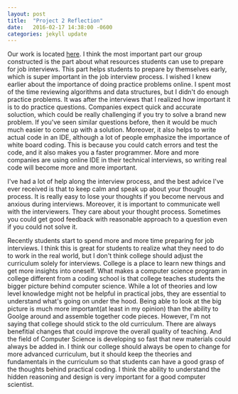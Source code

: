 ```yaml
---
layout: post
title:  "Project 2 Reflection"
date:   2016-02-17 14:38:00 -0600
categories: jekyll update
---
```

Our work is located <a href="http://unethicalcoding101.tumblr.com/post/139471655637/job-interview-process">here</a>.
I think the most important part our group constructed is the part about what resources students can use to prepare for job interviews. This part helps students to prepare by themselves early, which is super important in the job interview process. I wished I knew earlier about the importance of doing practice problems online. I spent most of the time reviewing algorithms and data structures, but I didn't do enough practice problems. It was after the interviews that I realized how important it is to do practice questions. Companies expect quick and accurate soluction, which could be really challenging if you try to solve a brand new problem. If you've seen similar questions before, then it would be much much easier to come up with a solution. Moreover, it also helps to write actual code in an IDE, although a lot of people emphasize the importance of white board coding. This is because you could catch errors and test the code, and it also makes you a faster programmer. More and more companies are using online IDE in their technical interviews, so writing real code will become more and more important.

I've had a lot of help along the interview process, and the best advice I've ever received is that to keep calm and speak up about your thought process. It is really easy to lose your thoughts if you become nervous and anxious during interviews. Moreover, it is important to communicate well with the interviewers. They care about your thought process. Sometimes you could get good feedback with reasonable approach to a question even if you could not solve it.

Recently students start to spend more and more time preparing for job interviews. I think this is great for students to realize what they need to do to work in the real world, but I don't think college should adjust the curriculum solely for interviews. College is a place to learn new things and get more insights into oneself. What makes a computer science program in college different from a coding school is that college teaches students the bigger picture behind computer science. While a lot of theories and low level knowledge might not be helpful in practical jobs, they are essential to understand what's going on under the hood. Being able to look at the big picture is much more important(at least in my opinion) than the ability to Goolge around and assemble together code pieces. However, I'm not saying that college should stick to the old curriculum. There are always benefitial changes that could improve the overall quality of teaching. And the field of Computer Science is developing so fast that new materials could always be added in. I think our college should always be open to change for more advanced curriculum, but it should keep the theories and fundamentals in the curriculum so that students can have a good grasp of the thoughts behind practical coding. I think the ability to understand the hidden reasoning and design is very important for a good computer scientist.